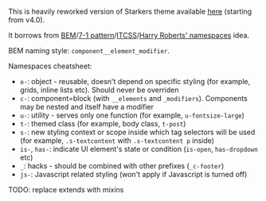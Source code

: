 This is heavily reworked version of Starkers theme available [here](https://github.com/viewportindustries/starkers) (starting from v4.0).

It borrows from [BEM](http://www.bem.info)/[7-1 pattern](https://sass-guidelin.es/#architecture)/[ITCSS](https://speakerdeck.com/dafed/managing-css-projects-with-itcss)/[Harry Roberts' namespaces](http://csswizardry.com/2015/03/more-transparent-ui-code-with-namespaces/#the-namespaces) idea.

BEM naming style: `component__element_modifier`.

Namespaces cheatsheet:

- `o-`: object - reusable, doesn't depend on specific styling (for example, grids, inline lists etc). Should never be overriden
- `c-`: component=block (with `__elements` and `_modifiers`). Components may be nested and itself have a modifier
- `u-`: utility - serves only one function (for example, `u-fontsize-large`)
- `t-`: themed class (for example, body class, `t-post`)
- `s-`: new styling context or scope inside which tag selectors will be used (for example, `.s-textcontent` with `.s-textcontent p` inside)
- `is-`, `has-`: indicate UI element's state or condition (`is-open`, `has-dropdown` etc)
- `_`: hacks - should be combined with other prefixes (`_c-footer`)
- `js-`: Javascript related styling (won't apply if Javascript is turned off)

TODO: replace extends with mixins